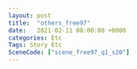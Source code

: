 ```yaml
---
layout: post
title:  "others_free97"
date:   2021-02-11 08:00:00 +0000
categories: Etc
Tags: Story Etc
SceneCode: ["scene_free97_q1_s20"]
---
```

